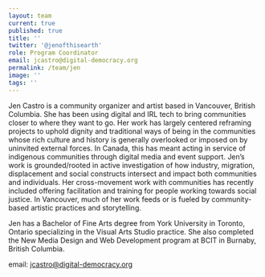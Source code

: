 ```yaml
---
layout: team
current: true
published: true
title: ''
twitter: '@jenofthisearth'
role: Program Coordinator
email: jcastro@digital-democracy.org
permalink: /team/jen
image: ''
tags: ''
---
```

Jen Castro is a community organizer and artist based in Vancouver, British Columbia. She has been using digital and IRL tech to bring communities closer to where they want to go. Her work has largely centered reframing projects to uphold dignity and traditional ways of being in the communities whose rich culture and history is generally overlooked or imposed on by uninvited external forces. In Canada, this has meant acting in service of indigenous communities through digital media and event support. Jen’s work is grounded/rooted in active investigation of how industry, migration, displacement and social constructs intersect and impact both communities and individuals. Her cross-movement work with communities has recently included offering facilitation and training for people working towards social justice. In Vancouver, much of her work feeds or is fueled by community-based artistic practices and storytelling. 

Jen has a Bachelor of Fine Arts degree from York University in Toronto, Ontario specializing in the Visual Arts Studio practice. She also completed the New Media Design and Web Development program at BCIT in Burnaby, British Columbia.

email: [jcastro@digital-democracy.org](mailto:jcastro@digital-democracy.org)


